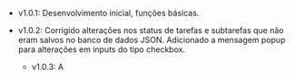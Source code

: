 - v1.0.1:
  Desenvolvimento inicial, funções básicas.

- v1.0.2:
  Corrigido alterações nos status de tarefas e subtarefas que não eram salvos no banco de dados JSON.
  Adicionado a mensagem popup para alterações em inputs do tipo checkbox.

  - v1.0.3:
  A
